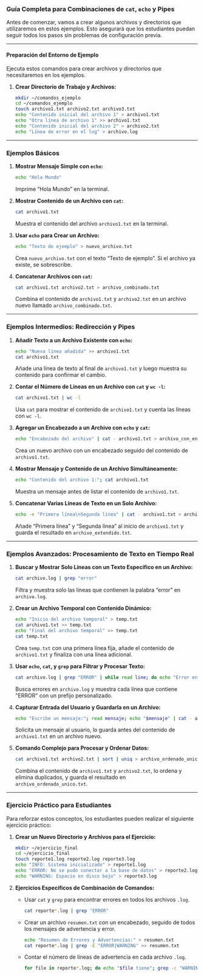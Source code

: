 ### Guía Completa para Combinaciones de `cat`, `echo` y Pipes

Antes de comenzar, vamos a crear algunos archivos y directorios que utilizaremos en estos ejemplos. Esto asegurará que los estudiantes puedan seguir todos los pasos sin problemas de configuración previa.

---

#### Preparación del Entorno de Ejemplo
Ejecuta estos comandos para crear archivos y directorios que necesitaremos en los ejemplos.

1. **Crear Directorio de Trabajo y Archivos:**
   ```bash
   mkdir ~/comandos_ejemplo
   cd ~/comandos_ejemplo
   touch archivo1.txt archivo2.txt archivo3.txt
   echo "Contenido inicial del archivo 1" > archivo1.txt
   echo "Otra línea de archivo 1" >> archivo1.txt
   echo "Contenido inicial del archivo 2" > archivo2.txt
   echo "Línea de error en el log" > archivo.log
   ```

---

### Ejemplos Básicos

1. **Mostrar Mensaje Simple con `echo`:**
   ```bash
   echo "Hola Mundo"
   ```
   Imprime “Hola Mundo” en la terminal.

2. **Mostrar Contenido de un Archivo con `cat`:**
   ```bash
   cat archivo1.txt
   ```
   Muestra el contenido del archivo `archivo1.txt` en la terminal.

3. **Usar `echo` para Crear un Archivo:**
   ```bash
   echo "Texto de ejemplo" > nuevo_archivo.txt
   ```
   Crea `nuevo_archivo.txt` con el texto “Texto de ejemplo”. Si el archivo ya existe, se sobrescribe.

4. **Concatenar Archivos con `cat`:**
   ```bash
   cat archivo1.txt archivo2.txt > archivo_combinado.txt
   ```
   Combina el contenido de `archivo1.txt` y `archivo2.txt` en un archivo nuevo llamado `archivo_combinado.txt`.

---

### Ejemplos Intermedios: Redirección y Pipes

1. **Añadir Texto a un Archivo Existente con `echo`:**
   ```bash
   echo "Nueva línea añadida" >> archivo1.txt
   cat archivo1.txt
   ```
   Añade una línea de texto al final de `archivo1.txt` y luego muestra su contenido para confirmar el cambio.

2. **Contar el Número de Líneas en un Archivo con `cat` y `wc -l`:**
   ```bash
   cat archivo1.txt | wc -l
   ```
   Usa `cat` para mostrar el contenido de `archivo1.txt` y cuenta las líneas con `wc -l`.

3. **Agregar un Encabezado a un Archivo con `echo` y `cat`:**
   ```bash
   echo "Encabezado del archivo" | cat - archivo1.txt > archivo_con_encabezado.txt
   ```
   Crea un nuevo archivo con un encabezado seguido del contenido de `archivo1.txt`.

4. **Mostrar Mensaje y Contenido de un Archivo Simultáneamente:**
   ```bash
   echo "Contenido del archivo 1:"; cat archivo1.txt
   ```
   Muestra un mensaje antes de listar el contenido de `archivo1.txt`.

5. **Concatenar Varias Líneas de Texto en un Solo Archivo:**
   ```bash
   echo -e "Primera línea\nSegunda línea" | cat - archivo1.txt > archivo_extendido.txt
   ```
   Añade “Primera línea” y “Segunda línea” al inicio de `archivo1.txt` y guarda el resultado en `archivo_extendido.txt`.

---

### Ejemplos Avanzados: Procesamiento de Texto en Tiempo Real

1. **Buscar y Mostrar Solo Líneas con un Texto Específico en un Archivo:**
   ```bash
   cat archivo.log | grep "error"
   ```
   Filtra y muestra solo las líneas que contienen la palabra “error” en `archivo.log`.

2. **Crear un Archivo Temporal con Contenido Dinámico:**
   ```bash
   echo "Inicio del archivo temporal" > temp.txt
   cat archivo1.txt >> temp.txt
   echo "Final del archivo temporal" >> temp.txt
   cat temp.txt
   ```
   Crea `temp.txt` con una primera línea fija, añade el contenido de `archivo1.txt` y finaliza con una línea adicional.

3. **Usar `echo`, `cat`, y `grep` para Filtrar y Procesar Texto:**
   ```bash
   cat archivo.log | grep "ERROR" | while read line; do echo "Error encontrado: $line"; done
   ```
   Busca errores en `archivo.log` y muestra cada línea que contiene "ERROR" con un prefijo personalizado.

4. **Capturar Entrada del Usuario y Guardarla en un Archivo:**
   ```bash
   echo "Escribe un mensaje:"; read mensaje; echo "$mensaje" | cat - archivo1.txt > archivo_con_mensaje.txt
   ```
   Solicita un mensaje al usuario, lo guarda antes del contenido de `archivo1.txt` en un archivo nuevo.

5. **Comando Complejo para Procesar y Ordenar Datos:**
   ```bash
   cat archivo1.txt archivo2.txt | sort | uniq > archivo_ordenado_unico.txt
   ```
   Combina el contenido de `archivo1.txt` y `archivo2.txt`, lo ordena y elimina duplicados, y guarda el resultado en `archivo_ordenado_unico.txt`.

---

### Ejercicio Práctico para Estudiantes

Para reforzar estos conceptos, los estudiantes pueden realizar el siguiente ejercicio práctico:

1. **Crear un Nuevo Directorio y Archivos para el Ejercicio:**
   ```bash
   mkdir ~/ejercicio_final
   cd ~/ejercicio_final
   touch reporte1.log reporte2.log reporte3.log
   echo "INFO: Sistema inicializado" > reporte1.log
   echo "ERROR: No se pudo conectar a la base de datos" > reporte2.log
   echo "WARNING: Espacio en disco bajo" > reporte3.log
   ```

2. **Ejercicios Específicos de Combinación de Comandos:**
   - Usar `cat` y `grep` para encontrar errores en todos los archivos `.log`.
     ```bash
     cat reporte*.log | grep "ERROR"
     ```
   - Crear un archivo `resumen.txt` con un encabezado, seguido de todos los mensajes de advertencia y error.
     ```bash
     echo "Resumen de Errores y Advertencias:" > resumen.txt
     cat reporte*.log | grep -E "ERROR|WARNING" >> resumen.txt
     ```
   - Contar el número de líneas de advertencia en cada archivo `.log`.
     ```bash
     for file in reporte*.log; do echo "$file tiene"; grep -c "WARNING" $file; done
     ```
